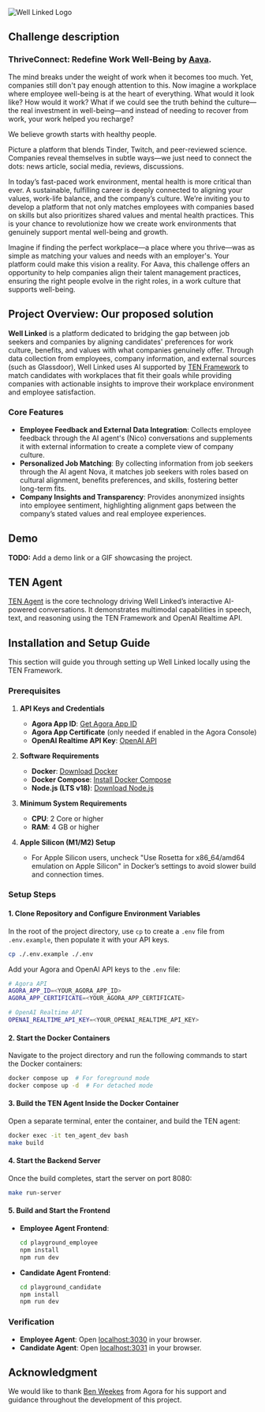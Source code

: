 ![Well Linked Logo](https://github.com/user-attachments/assets/82f75185-9977-41a0-968f-262b86194ea7)


## Challenge description
### ThriveConnect: Redefine Work Well-Being by [Aava](https://www.aava.fi/).
The mind breaks under the weight of work when it becomes too much. Yet, companies still don't pay enough attention to this.
Now imagine a workplace where employee well-being is at the heart of everything. What would it look like? How would it work? What if we could see the truth behind the culture—the real investment in well-being—and instead of needing to recover from work, your work helped you recharge?

We believe growth starts with healthy people.

Picture a platform that blends Tinder, Twitch, and peer-reviewed science. Companies reveal themselves in subtle ways—we just need to connect the dots: news article, social media, reviews, discussions.

In today’s fast-paced work environment, mental health is more critical than ever. A sustainable, fulfilling career is deeply connected to aligning your values, work-life balance, and the company’s culture. We’re inviting you to develop a platform that not only matches employees with companies based on skills but also prioritizes shared values and mental health practices. This is your chance to revolutionize how we create work environments that genuinely support mental well-being and growth.

Imagine if finding the perfect workplace—a place where you thrive—was as simple as matching your values and needs with an employer's. Your platform could make this vision a reality. For Aava, this challenge offers an opportunity to help companies align their talent management practices, ensuring the right people evolve in the right roles, in a work culture that supports well-being.


## Project Overview: Our proposed solution

**Well Linked** is a platform dedicated to bridging the gap between job seekers and companies by aligning candidates' preferences for work culture, benefits, and values with what companies genuinely offer. Through data collection from employees, company information, and external sources (such as Glassdoor), Well Linked uses AI supported by [TEN Framework](https://github.com/TEN-framework/ten_framework) to match candidates with workplaces that fit their goals while providing companies with actionable insights to improve their workplace environment and employee satisfaction.

### Core Features
- **Employee Feedback and External Data Integration**: Collects employee feedback through the AI agent's (Nico) conversations and supplements it with external information to create a complete view of company culture.
- **Personalized Job Matching**: By collecting information from job seekers through the AI agent Nova, it matches job seekers with roles based on cultural alignment, benefits preferences, and skills, fostering better long-term fits.
- **Company Insights and Transparency**: Provides anonymized insights into employee sentiment, highlighting alignment gaps between the company’s stated values and real employee experiences.

## Demo
**TODO:** Add a demo link or a GIF showcasing the project.

## TEN Agent

[TEN Agent](https://agent.theten.ai) is the core technology driving Well Linked’s interactive AI-powered conversations. It demonstrates multimodal capabilities in speech, text, and reasoning using the TEN Framework and OpenAI Realtime API.

## Installation and Setup Guide

This section will guide you through setting up Well Linked locally using the TEN Framework.

### Prerequisites

1. **API Keys and Credentials**
   - **Agora App ID**: [Get Agora App ID](https://docs.agora.io/en/video-calling/get-started/manage-agora-account?platform=web#create-an-agora-project)
   - **Agora App Certificate** (only needed if enabled in the Agora Console)
   - **OpenAI Realtime API Key**: [OpenAI API](https://openai.com/index/openai-api/)

2. **Software Requirements**
   - **Docker**: [Download Docker](https://www.docker.com/)
   - **Docker Compose**: [Install Docker Compose](https://docs.docker.com/compose/)
   - **Node.js (LTS v18)**: [Download Node.js](https://nodejs.org/en)

3. **Minimum System Requirements**
   - **CPU**: 2 Core or higher
   - **RAM**: 4 GB or higher

4. **Apple Silicon (M1/M2) Setup**
   - For Apple Silicon users, uncheck "Use Rosetta for x86_64/amd64 emulation on Apple Silicon" in Docker’s settings to avoid slower build and connection times.

### Setup Steps

#### 1. Clone Repository and Configure Environment Variables
In the root of the project directory, use `cp` to create a `.env` file from `.env.example`, then populate it with your API keys.

```bash
cp ./.env.example ./.env
```

Add your Agora and OpenAI API keys to the `.env` file:

```bash
# Agora API
AGORA_APP_ID=<YOUR_AGORA_APP_ID>
AGORA_APP_CERTIFICATE=<YOUR_AGORA_APP_CERTIFICATE>

# OpenAI Realtime API
OPENAI_REALTIME_API_KEY=<YOUR_OPENAI_REALTIME_API_KEY>
```

#### 2. Start the Docker Containers
Navigate to the project directory and run the following commands to start the Docker containers:

```bash
docker compose up  # For foreground mode
docker compose up -d  # For detached mode
```

#### 3. Build the TEN Agent Inside the Docker Container
Open a separate terminal, enter the container, and build the TEN agent:

```bash
docker exec -it ten_agent_dev bash
make build
```

#### 4. Start the Backend Server
Once the build completes, start the server on port 8080:

```bash
make run-server
```

#### 5. Build and Start the Frontend
- **Employee Agent Frontend**:
  ```bash
  cd playground_employee
  npm install
  npm run dev
  ```
- **Candidate Agent Frontend**:
  ```bash
  cd playground_candidate
  npm install
  npm run dev
  ```

### Verification

- **Employee Agent**: Open [localhost:3030](http://localhost:3030) in your browser.
- **Candidate Agent**: Open [localhost:3031](http://localhost:3031) in your browser.

## Acknowledgment 

We would like to thank [Ben Weekes](https://github.com/BenWeekes) from Agora for his support and guidance throughout the development of this project.
